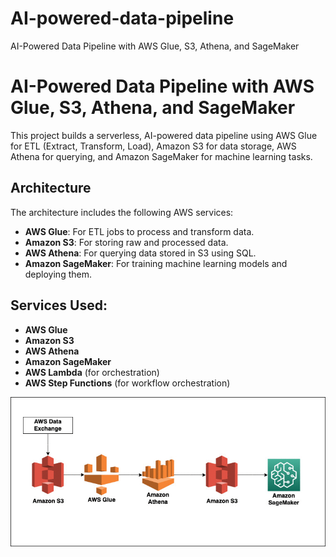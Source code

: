 # AI-powered-data-pipeline
AI-Powered Data Pipeline with AWS Glue, S3, Athena, and SageMaker
# AI-Powered Data Pipeline with AWS Glue, S3, Athena, and SageMaker

This project builds a serverless, AI-powered data pipeline using AWS Glue for ETL (Extract, Transform, Load), Amazon S3 for data storage, AWS Athena for querying, and Amazon SageMaker for machine learning tasks.

## Architecture

The architecture includes the following AWS services:
- **AWS Glue**: For ETL jobs to process and transform data.
- **Amazon S3**: For storing raw and processed data.
- **AWS Athena**: For querying data stored in S3 using SQL.
- **Amazon SageMaker**: For training machine learning models and deploying them.

## Services Used:
- **AWS Glue**
- **Amazon S3**
- **AWS Athena**
- **Amazon SageMaker**
- **AWS Lambda** (for orchestration)
- **AWS Step Functions** (for workflow orchestration)

![AI-powered Datapipeline Architecture](sagemaker-dataexchange-1.png)
